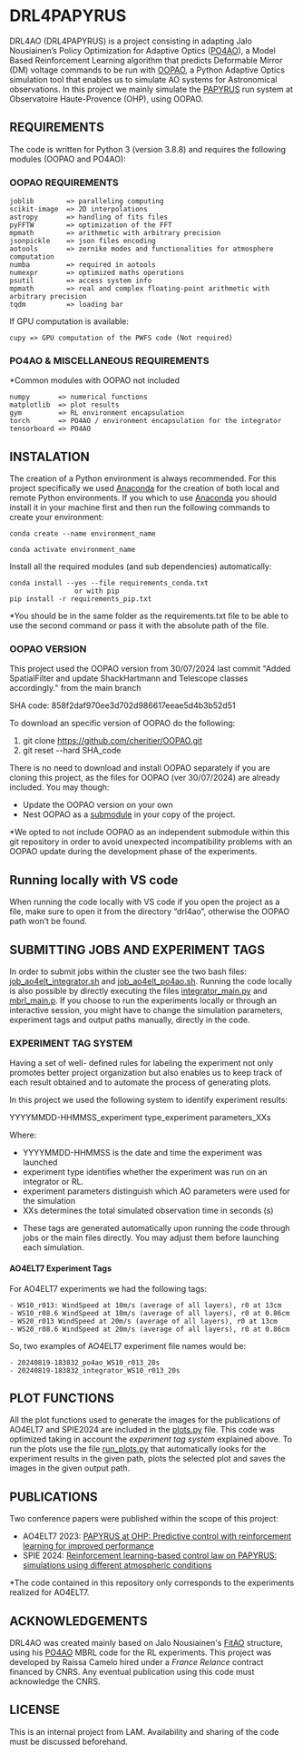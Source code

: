 # DRL4PAPYRUS
DRL4AO (DRL4PAPYRUS) is a project consisting in adapting Jalo Nousiainen’s Policy Optimization for Adaptive Optics ([PO4AO](https://www.aanda.org/articles/aa/pdf/2022/08/aa43311-22.pdf)), a Model Based Reinforcement Learning algorithm that predicts Deformable Mirror (DM) voltage commands to be run with [OOPAO](https://github.com/cheritier/OOPAO), a Python Adaptive Optics simulation tool that enables us to simulate AO systems for Astronomical observations. In this project we mainly simulate the [PAPYRUS](https://hal.science/AO4ELT7/hal-04402883) run system at Observatoire Haute-Provence (OHP), using OOPAO.

## REQUIREMENTS
The code is written for Python 3 (version 3.8.8) and requires the following modules (OOPAO and PO4AO):
### OOPAO REQUIREMENTS

```
joblib        => paralleling computing
scikit-image  => 2D interpolations
astropy       => handling of fits files
pyFFTW        => optimization of the FFT  
mpmath        => arithmetic with arbitrary precision
jsonpickle    => json files encoding
aotools       => zernike modes and functionalities for atmosphere computation
numba         => required in aotools
numexpr       => optimized maths operations
psutil		  => access system info
mpmath		  => real and complex floating-point arithmetic with arbitrary precision
tqdm 		  => loading bar
```
If GPU computation is available:
```
cupy => GPU computation of the PWFS code (Not required)
```
### PO4AO & MISCELLANEOUS REQUIREMENTS
*Common modules with OOPAO not included
```
numpy       => numerical functions
matplotlib  => plot results
gym         => RL environment encapsulation
torch       => PO4AO / environment encapsulation for the integrator
tensorboard => PO4AO

```
## INSTALATION
The creation of a Python environment is always recommended.
For this project specifically we used [Anaconda](https://www.anaconda.com/) for the creation of both local and remote Python environments.
If you which to use [Anaconda](https://www.anaconda.com/) you should install it in your machine first and then run the following commands to create your environment:

```
conda create --name environment_name
```
```
conda activate environment_name
```
Install all the required modules (and sub dependencies) automatically:
```
conda install --yes --file requirements_conda.txt
                or with pip
pip install -r requirements_pip.txt                   
```
*You should be in the same folder as the requirements.txt file to be able to use the second command or pass it with the absolute path of the file.

### OOPAO VERSION

This project used the OOPAO version from 30/07/2024 last commit "Added SpatialFilter and update ShackHartmann and Telescope classes accordingly." from the main branch  

SHA code: 858f2daf970ee3d702d986617eeae5d4b3b52d51  

To download an specific version of OOPAO do the following:

1. git clone https://github.com/cheritier/OOPAO.git
2. git reset --hard SHA_code

There is no need to download and install OOPAO separately if you are cloning this project, as the files for OOPAO (ver 30/07/2024) are already included. You may though:
- Update the OOPAO version on your own
- Nest OOPAO as a [submodule](https://git-scm.com/book/en/v2/Git-Tools-Submodules) in your copy of the project.

*We opted to not include OOPAO as an independent submodule within this git repository in order to avoid unexpected incompatibility problems with an OOPAO update during the development phase of the experiments.

## Running locally with VS code

When running the code locally with VS code if you open the project as a file, make sure to open it from the directory “drl4ao”, otherwise the OOPAO path won’t be found.

## SUBMITTING JOBS AND EXPERIMENT TAGS
In order to submit jobs within the cluster see the two bash files: [job_ao4elt_integrator.sh](drl4ao/job_ao4elt_integrator.sh) and [job_ao4elt_po4ao.sh](drl4ao/job_ao4elt_po4ao.sh). Running the code locally is also possible by directly executing the files [integrator_main.py](drl4ao/MAIN_CODE/integrator_main.py) and [mbrl_main.p](drl4ao/MAIN_CODE/mbrl_main.py). If you choose to run the experiments locally or through an interactive session, you might have to change the simulation parameters, experiment tags and output paths manually, directly in the code.

### EXPERIMENT TAG SYSTEM
Having a set of well- defined rules for labeling the experiment not only promotes  better project organization but also enables us to keep track of each result obtained and to automate the process of generating plots.

In this project we used the following system to identify experiment results:  

YYYYMMDD-HHMMSS_experiment type_experiment parameters_XXs  

Where:
- YYYYMMDD-HHMMSS is the date and time the experiment was launched
- experiment type identifies whether the experiment was run on an integrator or RL.
- experiment parameters distinguish which AO parameters were used for the simulation
- XXs determines the total simulated observation time in seconds (s)

* These tags are generated automatically upon running the code through jobs or the main files directly. You may adjust them before launching each simulation.

#### AO4ELT7 Experiment Tags
For AO4ELT7 experiments we had the following tags:
```
- WS10_r013: WindSpeed at 10m/s (average of all layers), r0 at 13cm 
- WS10_r08.6 WindSpeed at 10m/s (average of all layers), r0 at 0.86cm
- WS20_r013 WindSpeed at 20m/s (average of all layers), r0 at 13cm
- WS20_r08.6 WindSpeed at 20m/s (average of all layers), r0 at 0.86cm
```

So, two examples of AO4ELT7 experiment file names would be: 
```
- 20240819-183832_po4ao_WS10_r013_20s
- 20240819-183832_integrator_WS10_r013_20s
```

## PLOT FUNCTIONS
All the plot functions used to generate the images for the publications of AO4ELT7 and SPIE2024 are included in the [plots.py](drl4ao/MAIN_CODE/Plots/plots.py) file. This code was optimized taking in account the _experiment tag system_ explained above. To run the plots use the file [run_plots.py](drl4ao/MAIN_CODE/Plots/run_plots.py) that automatically looks for the experiment results in the given path, plots the selected plot and saves the images in the given output path.

## PUBLICATIONS
Two conference papers were published within the scope of this project:
- AO4ELT7 2023: [PAPYRUS at OHP: Predictive control with reinforcement
learning for improved performance](docs/camelo_AO4ELT_2023.pdf)
- SPIE 2024: [Reinforcement learning-based control law on PAPYRUS: simulations using different atmospheric conditions](docs/SPIE_2024_drl4ao.pdf)

*The code contained in this repository only corresponds to the experiments realized for AO4ELT7.

## ACKNOWLEDGEMENTS
DRL4AO was created mainly based on Jalo Nousiainen's [FitAO](https://github.com/jnousi/FitAO/tree/main) structure, using his [PO4AO](https://github.com/jnousi/PO4AO) MBRL code for the RL experiments. This project was  developed by Raissa Camelo hired under a _France Relance_ contract financed by CNRS. Any eventual publication using this code must acknowledge the CNRS.

## LICENSE
This is an internal project from LAM. Availability and sharing of the code must be discussed beforehand.
